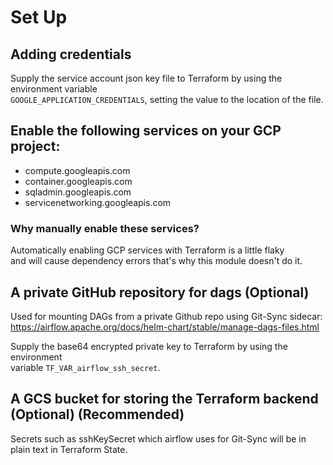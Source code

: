 # Set Up

## Adding credentials

Supply the service account json key file to Terraform by using the environment variable \
```GOOGLE_APPLICATION_CREDENTIALS```, setting the value to the location of the file.

## Enable the following services on your GCP project:
- compute.googleapis.com
- container.googleapis.com
- sqladmin.googleapis.com
- servicenetworking.googleapis.com

### Why manually enable these services?
Automatically enabling GCP services with Terraform is a little flaky \
and will cause dependency errors that's why this module doesn't do it.

## A private GitHub repository for dags (Optional)
Used for mounting DAGs from a private Github repo using Git-Sync sidecar: \
https://airflow.apache.org/docs/helm-chart/stable/manage-dags-files.html

Supply the base64 encrypted private key to Terraform by using the environment \
variable ```TF_VAR_airflow_ssh_secret```.

## A GCS bucket for storing the Terraform backend (Optional) (Recommended)
Secrets such as sshKeySecret which airflow uses for Git-Sync will be
in plain text in Terraform State.
